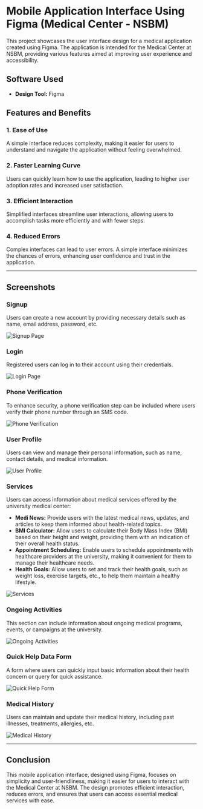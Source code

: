 # Mobile Application Interface Using Figma (Medical Center - NSBM)

This project showcases the user interface design for a medical application created using Figma. The application is intended for the Medical Center at NSBM, providing various features aimed at improving user experience and accessibility.

## Software Used
- **Design Tool:** Figma

## Features and Benefits

### 1. Ease of Use
A simple interface reduces complexity, making it easier for users to understand and navigate the application without feeling overwhelmed.

### 2. Faster Learning Curve
Users can quickly learn how to use the application, leading to higher user adoption rates and increased user satisfaction.

### 3. Efficient Interaction
Simplified interfaces streamline user interactions, allowing users to accomplish tasks more efficiently and with fewer steps.

### 4. Reduced Errors
Complex interfaces can lead to user errors. A simple interface minimizes the chances of errors, enhancing user confidence and trust in the application.

---

## Screenshots

### Signup
Users can create a new account by providing necessary details such as name, email address, password, etc.

![Signup Page](images/signup_screenshot.png)

### Login
Registered users can log in to their account using their credentials.

![Login Page](images/login_screenshot.png)

### Phone Verification
To enhance security, a phone verification step can be included where users verify their phone number through an SMS code.

![Phone Verification](images/phone_verification_screenshot.png)

### User Profile
Users can view and manage their personal information, such as name, contact details, and medical information.

![User Profile](images/user_profile_screenshot.png)

### Services
Users can access information about medical services offered by the university medical center:

- **Medi News:** Provide users with the latest medical news, updates, and articles to keep them informed about health-related topics.
- **BMI Calculator:** Allow users to calculate their Body Mass Index (BMI) based on their height and weight, providing them with an indication of their overall health status.
- **Appointment Scheduling:** Enable users to schedule appointments with healthcare providers at the university, making it convenient for them to manage their healthcare needs.
- **Health Goals:** Allow users to set and track their health goals, such as weight loss, exercise targets, etc., to help them maintain a healthy lifestyle.

![Services](images/services_screenshot.png)

### Ongoing Activities
This section can include information about ongoing medical programs, events, or campaigns at the university.

![Ongoing Activities](images/ongoing_activities_screenshot.png)

### Quick Help Data Form
A form where users can quickly input basic information about their health concern or query for quick assistance.

![Quick Help Form](images/quick_help_form_screenshot.png)

### Medical History
Users can maintain and update their medical history, including past illnesses, treatments, allergies, etc.

![Medical History](images/medical_history_screenshot.png)

---

## Conclusion

This mobile application interface, designed using Figma, focuses on simplicity and user-friendliness, making it easier for users to interact with the Medical Center at NSBM. The design promotes efficient interaction, reduces errors, and ensures that users can access essential medical services with ease.
